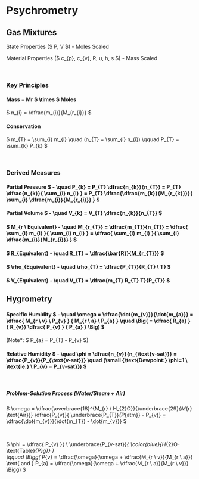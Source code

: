 # Psychrometry

## Gas Mixtures

State Properties ($ P, V $) - Moles Scaled

Material Properties ($ c_{p}, c_{v}, R, u, h, s $) - Mass Scaled

</br>

### Key Principles

#### Mass = Mr $ \times $ Moles
$ n_{i} = \dfrac{m_{i}}{M_{r_{i}}} $
#### Conservation
$ m_{T} = \sum_{i} m_{i} \quad (n_{T} = \sum_{i} n_{i}) \qquad P_{T} = \sum_{k} P_{k} $ 

</br>

### Derived Measures

#### Partial Pressure $ - \quad P_{k} = P_{T} \dfrac{n_{k}}{n_{T}} = P_{T} \dfrac{n_{k}}{ \sum_{i} n_{i} } = P_{T} \dfrac{\dfrac{m_{k}}{M_{r_{k}}}}{ \sum_{i} \dfrac{m_{i}}{M_{r_{i}}} } $

#### Partial Volume $ - \quad V_{k} = V_{T} \dfrac{n_{k}}{n_{T}} $

#### $ M_{r \ Equivalent} - \quad M_{r_{T}} = \dfrac{m_{T}}{n_{T}} = \dfrac{ \sum_{i} m_{i} }{ \sum_{i} n_{i} } = \dfrac{ \sum_{i} m_{i} }{ \sum_{i} \dfrac{m_{i}}{M_{r_{i}}} } $

#### $ R_{Equivalent} - \quad R_{T} = \dfrac{\bar{R}}{M_{r_{T}}} $ 

#### $ \rho_{Equivalent} - \quad \rho_{T} = \dfrac{P_{T}}{R_{T} \ T} $

#### $ V_{Equivalent} - \quad V_{T} = \dfrac{m_{T} R_{T} T}{P_{T}} $ 


## Hygrometry

#### Specific Humidity $ - \quad \omega = \dfrac{\dot{m_{v}}}{\dot{m_{a}}} = \dfrac{ M_{r \ v} \ P_{v} } { M_{r \ a} \ P_{a} } \quad \Big( = \dfrac{ R_{a} } { R_{v}} \dfrac{ P_{v} } { P_{a} } \Big) $
(Note*: $ P_{a} = P_{T} - P_{v} $)

#### Relative Humidity $ - \quad \phi = \dfrac{n_{v}}{n_{\text{v-sat}}} = \dfrac{P_{v}}{P_{\text{v-sat}}} \quad (\small {\text{Dewpoint:} \phi=1 \ \text{ie.} \ P_{v} = P_{v-sat}}) $

</br>

##### Problem-Solution Process (Water/Steam + Air)
$ \omega = \dfrac{\overbrace{18}^{M_{r} \ H_{2}O}}{\underbrace{29}_{M_{r} \text{Air}}} \dfrac{P_{v}}{ \underbrace{P_{T}}_{P_{atm}} - P_{v}} = \dfrac{\dot{m_{v}}}{\dot{m_{T}} - \dot{m_{v}}} $

</br>

$ \phi = \dfrac{ P_{v} }{
\\
\underbrace{P_{v-sat}}_{ \color{blue}{H_{2}O-\text{Table}_{P}[g](T)}}
}  
\qquad \Bigg(
P_{v} = \dfrac{\omega}{\omega + \dfrac{M_{r \ v}}{M_{r \ a}}} \text{ and } P_{a} = \dfrac{\omega}{\omega + \dfrac{M_{r \ a}}{M_{r \ v}}} \Bigg)
 $ 

